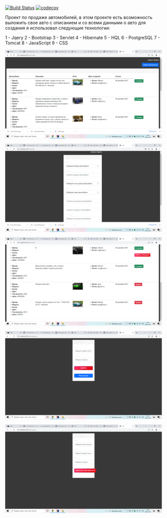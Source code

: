 [![Build Status](https://app.travis-ci.com/MikhailPushkarev25/job4j_car.svg?branch=master)](https://app.travis-ci.com/MikhailPushkarev25/job4j_car)
[![codecov](https://codecov.io/gh/MikhailPushkarev25/job4j_car/branch/master/graph/badge.svg?token=G4ldYxvO3Y)](https://codecov.io/gh/MikhailPushkarev25/job4j_car)

Проект по продаже автомобилей,
в этом проекте есть возможность выложить свое авто с описанием и со всеми данными о авто
 для создания я использовал следующие технологии:
 
 1 - Jqery
 2 - Bootstrap
 3 - Servlet
 4 - Hibernate
 5 - HQL
 6 - PostgreSQL
 7 - Tomcat
 8 - JavaScript
 9 - CSS
 
 ![ScreenShot](images/(1).png.png)
 
 ![ScreenShot](images/(2).png.png)
 
 ![ScreenShot](images/(3).png.png)
 
 ![ScreenShot](images/(4).png.png)
 
 ![ScreenShot](images/(5).png.png)